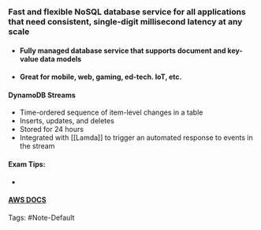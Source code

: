 ### Fast and flexible NoSQL database service for all applications that need consistent, single-digit millisecond latency at any scale
- #### Fully managed database service that supports document and key-value data models
- #### Great for mobile, web, gaming, ed-tech. IoT, etc.

#### DynamoDB Streams
- Time-ordered sequence of item-level changes in a table
- Inserts, updates, and deletes
- Stored for 24 hours
- Integrated with [[Lamda]] to trigger an automated response to events in the stream

#### Exam Tips:
- 

#### [AWS DOCS]()

Tags:
#Note-Default